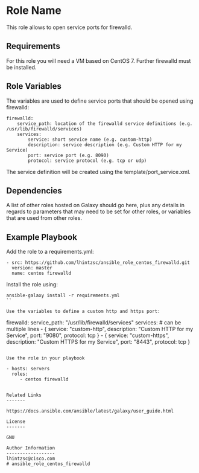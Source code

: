 Role Name
=========

This role allows to open service ports for firewalld.

Requirements
------------

For this role you will need a VM based on CentOS 7. Further firewalld must be installed.

Role Variables
--------------

The variables are used to define service ports that should be opened using firewalld:

```
firewalld:
    service_path: location of the firewalld service definitions (e.g. /usr/lib/firewalld/services)
    services:
        service: short service name (e.g. custom-http)
        description: service description (e.g. Custom HTTP for my Service)
        port: service port (e.g. 8090)
        protocol: service protocol (e.g. tcp or udp)
```

The service definition will be created using the template/port_service.xml.

Dependencies
------------

A list of other roles hosted on Galaxy should go here, plus any details in regards to parameters that may need to be set for other roles, or variables that are used from other roles.

Example Playbook
----------------

Add the role to a requirements.yml:

```
- src: https://github.com/lhintzsc/ansible_role_centos_firewalld.git
  version: master
  name: centos firewalld
```

Install the role using:

```
ansible-galaxy install -r requirements.yml
``

Use the variables to define a custom http and https port:
```
firewalld:
  service_path: "/usr/lib/firewalld/services"
  services: # can be multiple lines
    - { service: "custom-http", description: "Custom HTTP for my Service", port: "9080", protocol: tcp }
    - { service: "custom-https", description: "Custom HTTPS for my Service", port: "8443", protocol: tcp }
```

Use the role in your playbook

```
    - hosts: servers
      roles:
         - centos firewalld
```

Related Links
-------

https://docs.ansible.com/ansible/latest/galaxy/user_guide.html

License
-------

GNU

Author Information
------------------
lhintzsc@cisco.com
# ansible_role_centos_firewalld
